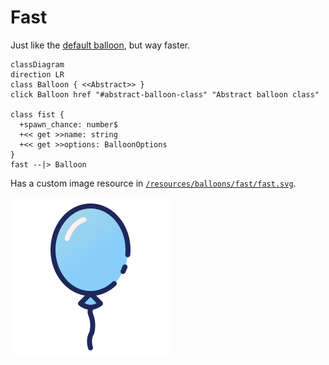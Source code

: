 # Fast

Just like the [default balloon](./default.md), but way faster.

```mermaid
classDiagram
direction LR
class Balloon { <<Abstract>> }
click Balloon href "#abstract-balloon-class" "Abstract balloon class"

class fist {
  +spawn_chance: number$
  +<< get >>name: string
  +<< get >>options: BalloonOptions
}
fast --|> Balloon
```

Has a custom image resource in [`/resources/balloons/fast/fast.svg`](/resources/balloons/fast/fast.svg).

![Gold balloon](/resources/balloons/fast/fast.svg)